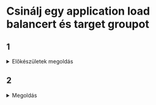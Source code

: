 # Csinálj egy application load balancert és target groupot

## 1
<details>
  <summary>Előkészületek megoldás</summary>

  ```
  https://console.aws.amazon.com/vpc/
  válassz ki kettő subnetet ami default subnet és különböző AZ-ban vannak, ÉS mindegyik legyen publikus (subneteknél lehet majd látni melyik az)
  
  
  
  ```
</details>

## 2
<details>
  <summary>Megoldás</summary>

  ```
  https://console.aws.amazon.com/ec2/
  In the navigation pane, choose Load Balancers.

Create Load Balancer.
Application Load Balancer.
internet-facing.
ipv4.
Add meg a két subnetet amit kiválasztottál.
security group jó az alap, ird fel az id-jét.
kettő listener kell mindkettő HTTP egyik legyen 80as port másik meg 8080 as.
Hozz létre 2 target groupot, ip-legyen a target legyen target-group-1 és target-group-2 a neve.

Elvileg megvagy:)

  ```
</details>
